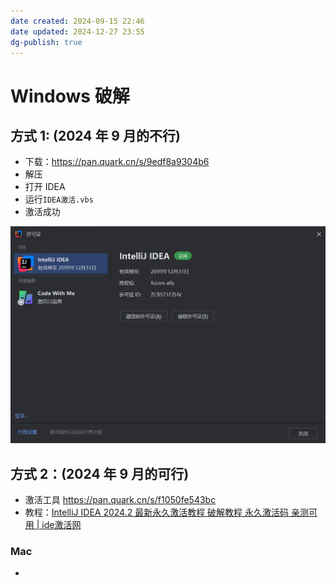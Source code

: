 ```yaml
---
date created: 2024-09-15 22:46
date updated: 2024-12-27 23:55
dg-publish: true
---
```


# Windows 破解

## 方式 1: (2024 年 9 月的不行)

- 下载：<https://pan.quark.cn/s/9edf8a9304b6>
- 解压
- 打开 IDEA
- 运行`IDEA激活.vbs`
- 激活成功

![](https://raw.githubusercontent.com/hacket/ObsidianOSS/master/obsidian/202409140030319.png)

## 方式 2：(2024 年 9 月的可行)

- 激活工具 <https://pan.quark.cn/s/f1050fe543bc>
- 教程：[IntelliJ IDEA 2024.2 最新永久激活教程 破解教程 永久激活码 亲测可用 | ide激活网](https://blog.idejihuo.com/jetbrains/intellij-idea-2024-2-latest-permanently-activated-crack-tutorial.html)

### Mac

-
